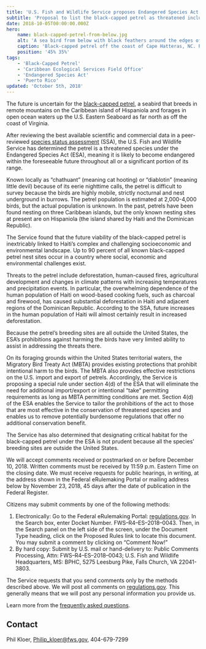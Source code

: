 ```yaml
---
title: 'U.S. Fish and Wildlife Service proposes Endangered Species Act protection for “little devil” Caribbean seabird'
subtitle: 'Proposal to list the black-capped petrel as threatened includes a special rule to eliminate unnecessary permitting restrictions'
date: 2018-10-05T00:00:00.000Z
hero:
    name: black-capped-petrel-from-below.jpg
    alt: 'A sea bird from below with black feathers around the edges of its wings and a white breast with the ocean in the background.'
    caption: 'Black-capped petrel off the coast of Cape Hatteras, NC. Photo © Brian Patteson, <a href="http://seabirding.com">seabirding.com</a>, used with permission.'
    position: '45% 35%'
tags:
    - 'Black-Capped Petrel'
    - 'Caribbean Ecological Services Field Office'
    - 'Endangered Species Act'
    - 'Puerto Rico'
updated: 'October 5th, 2018'
---
```


The future is uncertain for the [black-capped petrel](/wildlife/birds/black-capped-petrel), a seabird that breeds in remote mountains on the Caribbean island of Hispaniola and forages in open ocean waters up the U.S. Eastern Seaboard as far north as off the coast of Virginia.

After reviewing the best available scientific and commercial data in a peer-reviewed [species status assessment](https://ecos.fws.gov/ServCat/DownloadFile/156429) (SSA), the U.S. Fish and Wildlife Service has determined the petrel is a threatened species under the Endangered Species Act (ESA), meaning it is likely to become endangered within the foreseeable future throughout all or a significant portion of its range.

Known locally as “chathuant” (meaning cat hooting) or “diablotin” (meaning little devil) because of its eerie nighttime calls, the petrel is difficult to survey because the birds are highly mobile, strictly nocturnal and nest underground in burrows. The petrel population is estimated at 2,000-4,000 birds, but the actual population is unknown. In the past, petrels have been found nesting on three Caribbean islands, but the only known nesting sites at present are on Hispaniola (the island shared by Haiti and the Dominican Republic).

The Service found that the future viability of the black-capped petrel is inextricably linked to Haiti’s complex and challenging socioeconomic and environmental landscape. Up to 90 percent of all known black-capped petrel nest sites occur in a country where social, economic and environmental challenges exist.

Threats to the petrel include deforestation, human-caused fires, agricultural development and changes in climate patterns with increasing temperatures and precipitation events. In particular, the overwhelming dependence of the human population of Haiti on wood-based cooking fuels, such as charcoal and firewood, has caused substantial deforestation in Haiti and adjacent regions of the Dominican Republic. According to the SSA, future increases in the human population of Haiti will almost certainly result in increased deforestation.

Because the petrel’s breeding sites are all outside the United States, the ESA’s prohibitions against harming the birds have very limited ability to assist in addressing the threats there.

On its foraging grounds within the United States territorial waters, the Migratory Bird Treaty Act (MBTA) provides existing protections that prohibit intentional harm to the birds. The MBTA also provides effective restrictions on the U.S. import and export of petrels. Accordingly, the Service is proposing a special rule under section 4(d) of the ESA that will eliminate the need for additional import/export or intentional “take” permitting requirements as long as MBTA permitting conditions are met. Section 4(d) of the ESA enables the Service to tailor the prohibitions of the act to those that are most effective in the conservation of threatened species and enables us to remove potentially burdensome regulations that offer no additional conservation benefit.

The Service has also determined that designating critical habitat for the black-capped petrel under the ESA is not prudent because all the species’ breeding sites are outside the United States.

We will accept comments received or postmarked on or before December 10, 2018. Written comments  must be received by 11:59 p.m. Eastern Time on the closing date.  We must receive requests for public hearings, in writing, at the address shown in the Federal eRulemaking Portal or mailing address below by November 23, 2018, 45 days after the date of publication in the Federal Register.

Citizens may submit comments by one of the following methods:

1. Electronically:  Go to the Federal eRulemaking Portal: [regulations.gov](https://www.regulations.gov).  In the Search box, enter Docket Number. FWS–R4–ES–2018–0043. Then, in the Search panel on the left side of the screen, under the Document Type heading, click on the Proposed Rules link to locate this document.  You may submit a comment by clicking on “Comment Now!”
2. By hard copy:  Submit by U.S. mail or hand-delivery to:  Public Comments Processing, Attn: FWS–R4–ES–2018–0043; U.S. Fish and Wildlife Headquarters, MS: BPHC, 5275 Leesburg Pike, Falls Church, VA 22041-3803.

The Service requests that you send comments only by the methods described above.  We will post all comments on [regulations.gov](https://www.regulations.gov).  This generally means that we will post any personal information you provide us.

Learn more from the [frequently asked questions](/faq/proposed-listing-of-the-black-capped-petrel-as-threatened).

## Contact

Phil Kloer, [Philip_kloer@fws.gov](mailto:Philip_kloer@fws.gov), 404-679-7299